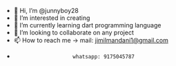 - 👋 Hi, I’m @junnyboy28
- 👀 I’m interested in creating     
- 🌱 I’m currently learning dart programming language
- 💞️ I’m looking to collaborate on any project 
- 📫 How to reach me -> mail: jimilmandani1@gmail.com
-                        whatsapp: 9175045787

<!---
junnyboy28/junnyboy28 is a ✨ special ✨ repository because its `README.md` (this file) appears on your GitHub profile.
You can click the Preview link to take a look at your changes.
--->
